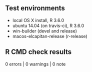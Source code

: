 ## Test environments
* local OS X install, R 3.6.0
* ubuntu 14.04 (on travis-ci), R 3.6.0
* win-builder (devel and release)
* macos-elcapitan-release (r-release)

## R CMD check results

0 errors | 0 warnings | 0 note
